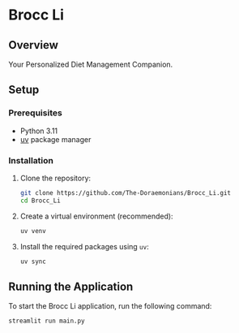 # Brocc Li

## Overview

Your Personalized Diet Management Companion.

## Setup

### Prerequisites

- Python 3.11
- [uv](https://github.com/astral-sh/uv) package manager

### Installation

1.  Clone the repository:

    ```bash
    git clone https://github.com/The-Doraemonians/Brocc_Li.git
    cd Brocc_Li
    ```

2.  Create a virtual environment (recommended):

    ```bash
    uv venv
    ```

3.  Install the required packages using `uv`:

    ```bash
    uv sync
    ```

## Running the Application

To start the Brocc Li application, run the following command:

```bash
streamlit run main.py
```

